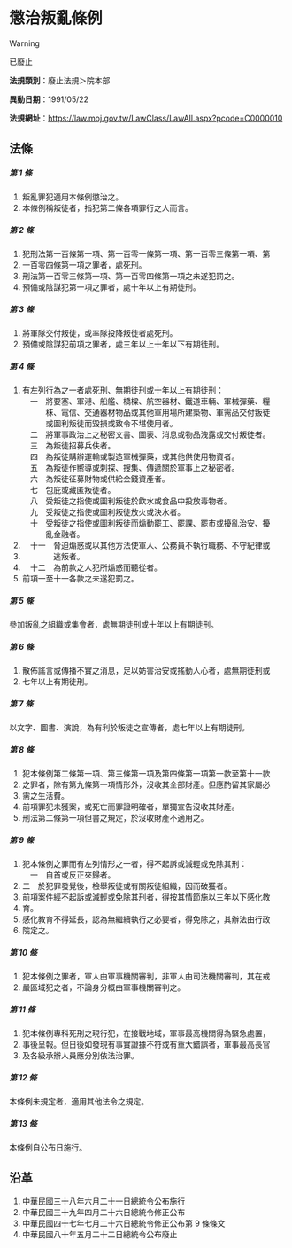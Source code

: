 # 懲治叛亂條例


> [!WARNING]
> 已廢止


**法規類別**：廢止法規＞院本部

**異動日期**：1991/05/22  

**法規網址**：https://law.moj.gov.tw/LawClass/LawAll.aspx?pcode=C0000010



## 法條
##### 第 1 條
1. 叛亂罪犯適用本條例懲治之。
1. 本條例稱叛徒者，指犯第二條各項罪行之人而言。

##### 第 2 條
1. 犯刑法第一百條第一項、第一百零一條第一項、第一百零三條第一項、第
1. 一百零四條第一項之罪者，處死刑。
1. 刑法第一百零三條第一項、第一百零四條第一項之未遂犯罰之。
1. 預備或陰謀犯第一項之罪者，處十年以上有期徒刑。

##### 第 3 條
1. 將軍隊交付叛徒，或率隊投降叛徒者處死刑。
1. 預備或陰謀犯前項之罪者，處三年以上十年以下有期徒刑。

##### 第 4 條
1. 有左列行為之一者處死刑、無期徒刑或十年以上有期徒刑：  
　一　將要塞、軍港、船艦、橋樑、航空器材、鐵道車輛、軍械彈藥、糧  
　　　秣、電信、交通器材物品或其他軍用場所建築物、軍需品交付叛徒  
　　　或圖利叛徒而毀損或致令不堪使用者。  
　二　將軍事政治上之秘密文書、圖表、消息或物品洩露或交付叛徒者。  
　三　為叛徒招募兵伕者。  
　四　為叛徒購辦運輸或製造軍械彈藥，或其他供使用物資者。  
　五　為叛徒作嚮導或刺探、搜集、傳遞關於軍事上之秘密者。  
　六　為叛徒征募財物或供給金錢資產者。  
　七　包庇或藏匿叛徒者。  
　八　受叛徒之指使或圖利叛徒於飲水或食品中投放毒物者。  
　九　受叛徒之指使或圖利叛徒放火或決水者。  
　十　受叛徒之指使或圖利叛徒而煽動罷工、罷課、罷市或擾亂治安、擾  
　　　亂金融者。
1. 　十一　脅迫煽惑或以其他方法使軍人、公務員不執行職務、不守紀律或
1. 　　　　逃叛者。
1. 　十二　為前款之人犯所煽惑而聽從者。
1. 前項一至十一各款之未遂犯罰之。

##### 第 5 條
參加叛亂之組織或集會者，處無期徒刑或十年以上有期徒刑。

##### 第 6 條
1. 散佈謠言或傳播不實之消息，足以妨害治安或搖動人心者，處無期徒刑或
1. 七年以上有期徒刑。

##### 第 7 條
以文字、圖書、演說，為有利於叛徒之宣傳者，處七年以上有期徒刑。

##### 第 8 條
1. 犯本條例第二條第一項、第三條第一項及第四條第一項第一款至第十一款
1. 之罪者，除有第九條第一項情形外，沒收其全部財產。但應酌留其家屬必
1. 需之生活費。
1. 前項罪犯未獲案，或死亡而罪證明確者，單獨宣告沒收其財產。
1. 刑法第二條第一項但書之規定，於沒收財產不適用之。

##### 第 9 條
1. 犯本條例之罪而有左列情形之一者，得不起訴或減輕或免除其刑：  
　一　自首或反正來歸者。
1.   二　於犯罪發覺後，檢舉叛徒或有關叛徒組織，因而破獲者。
1. 前項案件經不起訴或減輕或免除其刑者，得按其情節施以三年以下感化教
1. 育。
1. 感化教育不得延長，認為無繼續執行之必要者，得免除之，其辦法由行政
1. 院定之。

##### 第 10 條
1. 犯本條例之罪者，軍人由軍事機關審判，非軍人由司法機關審判，其在戒
1. 嚴區域犯之者，不論身分概由軍事機關審判之。

##### 第 11 條
1. 犯本條例專科死刑之現行犯，在接戰地域，軍事最高機關得為緊急處置，
1. 事後呈報。但日後如發現有事實證據不符或有重大錯誤者，軍事最高長官
1. 及各級承辦人員應分別依法治罪。

##### 第 12 條
本條例未規定者，適用其他法令之規定。

##### 第 13 條
本條例自公布日施行。

## 沿革
1. 中華民國三十八年六月二十一日總統令公布施行
1. 中華民國三十九年四月二十六日總統令修正公布
1. 中華民國四十七年七月二十六日總統令修正公布第 9  條條文
1. 中華民國八十年五月二十二日總統令公布廢止
